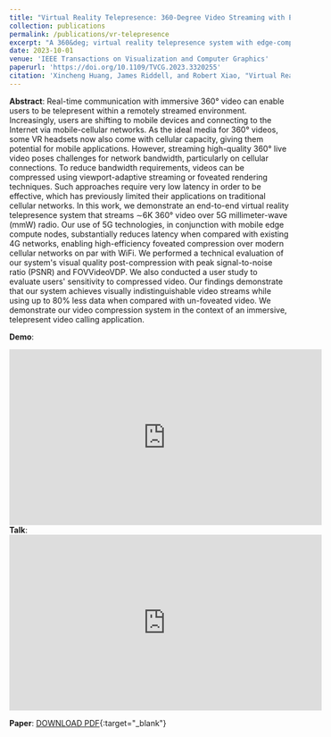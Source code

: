 ```yaml
---
title: "Virtual Reality Telepresence: 360-Degree Video Streaming with Edge-Compute Assisted Static Foveated Compression"
collection: publications
permalink: /publications/vr-telepresence
excerpt: "A 360&deg; virtual reality telepresence system with edge-compute assisted static foveated compression"
date: 2023-10-01
venue: 'IEEE Transactions on Visualization and Computer Graphics'
paperurl: 'https://doi.org/10.1109/TVCG.2023.3320255'
citation: 'Xincheng Huang, James Riddell, and Robert Xiao, "Virtual Reality Telepresence: 360-Degree Video Streaming with Edge-Compute Assisted Static Foveated Compression," in <i>IEEE Transactions on Visualization and Computer Graphics</i>.'
---
```

<b>Abstract</b>: Real-time communication with immersive 360&deg; video can enable users to be telepresent within a remotely streamed environment. Increasingly, users are shifting to mobile devices and connecting to the Internet via mobile-cellular networks. As the ideal media for 360&deg; videos, some VR headsets now also come with cellular capacity, giving them potential for mobile applications. However, streaming high-quality 360&deg; live video poses challenges for network bandwidth, particularly on cellular connections. To reduce bandwidth requirements, videos can be compressed using viewport-adaptive streaming or foveated rendering techniques. Such approaches require very low latency in order to be effective, which has previously limited their applications on traditional cellular networks. In this work, we demonstrate an end-to-end virtual reality telepresence system that streams ∼6K 360&deg; video over 5G millimeter-wave (mmW) radio. Our use of 5G technologies, in conjunction with mobile edge compute nodes, substantially reduces latency when compared with existing 4G networks, enabling high-efficiency foveated compression over modern cellular networks on par with WiFi. We performed a technical evaluation of our system's visual quality post-compression with peak signal-to-noise ratio (PSNR) and FOVVideoVDP. We also conducted a user study to evaluate users' sensitivity to compressed video. Our findings demonstrate that our system achieves visually indistinguishable video streams while using up to 80% less data when compared with un-foveated video. We demonstrate our video compression system in the context of an immersive, telepresent video calling application.

<b>Demo</b>:
<iframe width="560" height="315" src="https://www.youtube.com/embed/osA0-plRdEE" title="YouTube video player" frameborder="0" allow="accelerometer; autoplay; clipboard-write; encrypted-media; gyroscope; picture-in-picture" allowfullscreen></iframe>

<br/>
<b>Talk</b>:
<iframe width="560" height="315" src="https://www.youtube.com/embed/lNYzxqzE3W4?si=z80UabdY05qRw7x_" title="YouTube video player" frameborder="0" allow="accelerometer; autoplay; clipboard-write; encrypted-media; gyroscope; picture-in-picture; web-share" allowfullscreen></iframe>
<br/>

**Paper**: [DOWNLOAD PDF](/files/2-vrtelepresence.pdf){:target="_blank"}